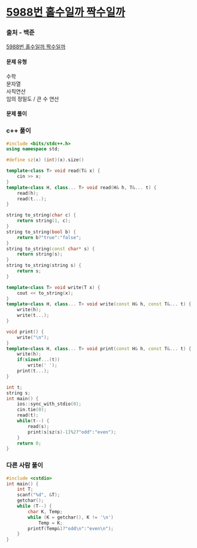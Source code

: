# [5988번 홀수일까 짝수일까](https://www.acmicpc.net/problem/5988)

### 출처 - 백준
[5988번 홀수일까 짝수일까](https://www.acmicpc.net/problem/5988)

#### 문제 유형
수학  
문자열  
사칙연산  
임의 정밀도 / 큰 수 연산

#### 문제 풀이

### c++ 풀이
```c++
#include <bits/stdc++.h>
using namespace std;

#define sz(x) (int)(x).size()

template<class T> void read(T& x) {
	cin >> x;
}
template<class H, class... T> void read(H& h, T&... t) {
	read(h);
	read(t...);
}

string to_string(char c) {
	return string(1, c);
}
string to_string(bool b) {
	return b?"true":"false";
}
string to_string(const char* s) {
	return string(s);
}
string to_string(string s) {
	return s;
}

template<class T> void write(T x) {
	cout << to_string(x);
}
template<class H, class... T> void write(const H& h, const T&... t) {
	write(h);
	write(t...);
}

void print() {
	write("\n");
}
template<class H, class... T> void print(const H& h, const T&... t) {
	write(h);
	if(sizeof...(t))
		write(' ');
	print(t...);
}

int t;
string s;
int main() {
    ios::sync_with_stdio(0);
    cin.tie(0);
    read(t);
    while(t--) {
        read(s);
        print(s[sz(s)-1]%2?"odd":"even");
    }
    return 0;
}
```

### 다른 사람 풀이
```c++
#include <cstdio>
int main() {
	int T;
	scanf("%d", &T);
	getchar();
	while (T--) {
		char K, Temp;
		while (K = getchar(), K != '\n') 
			Temp = K;
		printf(Temp&1?"odd\n":"even\n");
	}
}
```